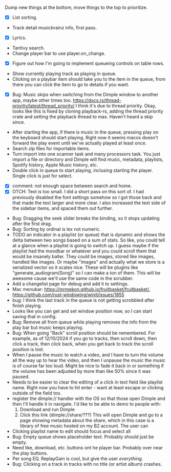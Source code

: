 Dump new things at the bottom, move things to the top to prioritize.

- [x] List sorting.
- Track detail musicbrainz info, first pass.
- [x] Lyrics.
- Tantivy search.
- Change player bar to use player.on_change.
- [x] Figure out how I'm going to implement queueing controls on table rows.
- Show currently playing track as playing in queue.
- Clicking on a playbar item should take you to the item in the queue, from
  there you can click the item to go to details if you want.
- [x] Bug: Music skips when switching from the Dimple window to another app, maybe
  other times too. https://docs.rs/thread-priority/latest/thread_priority/
  I think it's due to thread priority.
  Okay, looks like this is fixed by cloning playback-rs, adding the thread
  priority crate and setting the playback thread to max. Haven't heard a skip
  since.
- After starting the app, if there is music in the queue, pressing play on the
  keyboard should start playing. Right now it seems macos doesn't forward the
  play event until we've actually played at least once.
- Search zip files for importable items.
- Turn import into one scanner task and many processors task. You just import a
  file or directory and Dimple will find music, metadata, playlists, Spotify
  history, Apple Music history, etc.
- Double click in queue to start playing, inclusing starting the player. Single
  click is just for select.
- [x] comment: not enough space between search and home.
- [x] OTCH: Text is too small.
  I did a short pass on this sort of. I had previously disabled the font
  settings somehow so I got those back and that made the text larger and
  more clear. I also increased the text side of the sidebar items, and
  spaced them out further.
- Bug: Dragging the seek slider breaks the binding, so it stops updating
  after the first drag. 
- Bug: Sorting by ordinal is lex not numeric. 
- TODO an indicator in a playlist (or queue) that is dynamic and shows the
  delta between two songs based on a sum of stats. So like, you could tell
  at a glance when a playlist is going to switch up. I guess maybe if the 
  playlist had the moodbar or whatever and you could scroll them that would
  be insanely baller. They could be images, stored like images, handled like
  images. Or maybe "images" and actually what we store is a serialized vector
  so it scales nice. These will be plugins like "generate_audiogram(Song)" 
  so I can make a ton of them. This will be awesome cause we'll use the same
  code in the scrubber.
- Add a changelist page for debug and add it to settings.
- Mac menubar: https://mrmekon.github.io/fruitbasket/fruitbasket/,
  https://github.com/rust-windowing/winit/issues/1855
- bug: I think the last track in the queue is not getting scrobbled after finish
  playing.
- Looks like you can get and set window position now, so I can start saving
  that in config.
- Bug: Remove all from queue while playing removes the info from the play bar
  but music keeps playing.
- Bug: When going "Back" scroll position should be remembered. For example, as
  of 12/10/2024 if you go to tracks, then scroll down, then click a track, then
  click back, when you get back to track the scroll position is lost.
- When I pause the music to watch a video, and I have to turn the volume all
  the way up to hear the video, and then I unpause the music the music is of
  course far too loud. Might be nice to fade it back in or something if the
  volume has been adjusted by more than like 50% since it was paused.
- Needs to be easier to clear the editing of a click in text field like
  playlist name. Right now you have to hit enter - want at least escape or
  clicking outside of the field too.
- register the dimple:// handler with the OS so that those open Dimple and then
  I'll handle it in navigate. I'd like to be able to demo to people with:
  1. Download and run Dimple
  2. Click this link (dimple://share/???)
  This will open Dimple and go to a page showing metadata about the share, which
  in this case is a library of free music hosted on my B2 account. The user can
- Clicking playlist name to edit should focus and select all
- Bug: Empty queue shows placeholder text. Probably should just be empty.
- Need like, download, etc. buttons ont he player bar. Probably over near the
  play buttons.
- Per song EQ. ReplayGain is cool, but give the user *everything*.
- Bug: Clicking on a track in tracks with no title (or artist album) crashes.